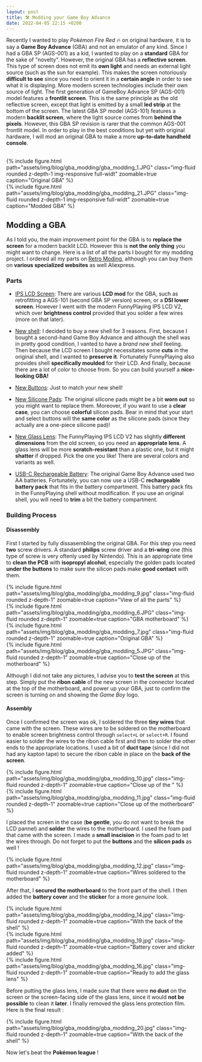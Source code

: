```yaml
---
layout: post
title: 🛠️ Modding your Game Boy Advance
date: 2022-04-05 22:15 +0200
---
```


Recently I wanted to play _Pokémon Fire Red_ 🔥 on original hardware, it is to say a **Game Boy Advance** (GBA) and not an emulator of any kind. Since I had a GBA SP (AGS-001) as a kid, I wanted to play on a **standard** GBA for the sake of "novelty". However, the original GBA has a **reflective screen**. This type of screen does not emit its **own light** and needs an external light source (such as the sun for example). This makes the screen notoriously **difficult to see** since you need to orient it in a **certain angle** in order to see what it is displaying. More modern screen technologies include their own source of light. The first generation of GameBoy Advance SP (AGS-001) model features a **frontlit screen**. This is the same principle as the old reflective screen, except that light is emitted by a small **led strip** at the bottom of the screen. The latest GBA SP model (AGS-101) features a modern **backlit screen**, where the light source comes from **behind the pixels**. However, this GBA SP revision is rarer that the common AGS-001 frontlit model. In order to play in the best conditions but yet with original hardware, I will mod an original GBA to make a more **up-to-date handheld console**.

<!-- <img alt="Example of ethminer API" class="img-fluid rounded " src="{{ site.baseurl }}/assets/img/blog/gba_modding/gba_modding_1.jpg" data-zoomable>-->

<br/>

<div class="row justify-content-sm-center">
    <div class="col-sm-5 mt-3 mt-md-0">
    {% include figure.html path="assets/img/blog/gba_modding/gba_modding_1.JPG" class="img-fluid rounded z-depth-1 img-responsive full-widt" zoomable=true caption="Original GBA" %}
    </div>
    <div class="col-sm-5 mt-3 mt-md-0">
    {% include figure.html path="assets/img/blog/gba_modding/gba_modding_21.JPG" class="img-fluid rounded z-depth-1 img-responsive full-widt" zoomable=true caption="Modded GBA" %}
    </div>
</div>


## Modding a GBA

As I told you, the main improvement point for the GBA is to **replace the screen** for a modern backlit LCD. However this is **not the only thing** you might want to change. Here is a list of all the parts I bought for my modding project. I ordered all my parts on [Retro Moding](https://www.retromodding.com/), although you can buy them on **various specialized websites** as well Aliexpress.

### Parts
- [IPS LCD Screen](https://www.retromodding.com/collections/game-boy-advance/products/game-boy-advance-ips-lcd): There are various **LCD mod** for the GBA, such as retrofitting a AGS-101 (second GBA SP version) screen, or a **DSI lower screen**. However I went with the modern FunnyPlaying IPS LCD V2, which over **brightness control** provided that you solder a few wires (more on that later).
  
- [New shell](https://www.retromodding.com/collections/game-boy-advance/products/funny-playing-game-boy-advance-shells-branded): I decided to buy a new shell for 3 reasons. First, because I bought a second-hand Game Boy Advance and although the shell was in pretty good condition, I vanted to have a _brand new shell_ feeling. Then because the LCD screen I bought necessitates some **cuts** in the original shell, and I wanted to **preserve it**. Fortunately FunnyPlaying also provides shell **specifically moulded** for their LCD. And finally, because there are a lot of color to choose from. So you can build yourself a **nice-looking GBA!**
  
- [New Buttons](https://www.retromodding.com/products/game-boy-advance-buttons?variant=5398357278753): Just to match your new shell!

- [New Silicone Pads](https://www.retromodding.com/products/funny-playing-game-boy-advance-silicone-pads?variant=41350446645404): The original silicone pads might be a bit **worn out** so you might want to replace them. Moreover, if you want to use a **clear case**, you can choose **colorful** silicon pads. Bear in mind that your start and select buttons will the **same color** as the silicone pads (since they actually are a one-piece silicone pad)!
  
- [New Glass Lens](https://www.retromodding.com/products/budget-game-boy-advance-glass-screen-lens?variant=31432753184832): The FunnyPlaying IPS LCD V2 has slightly **different dimensions** from the old screen, so you need an **appropriate lens**. A glass lens will be more **scratch-resistant** than a plastic one, but it might **shatter** if dropped. Pick the one you like! There are several colors and variants as well.
  
- [USB-C Rechargeable Battery](https://www.retromodding.com/products/game-boy-advance-rechargeable-usb-c-battery-pack?_pos=1&_sid=7e53d2891&_ss=r): The original Game Boy Advance used two AA batteries. Fortunately, you can now use a USB-C **rechargeable battery pack** that fits in the battery compartment. This battery pack fits in the FunnyPlaying shell without modification. If you use an original shell, you will need to **trim** a bit the battery compartment.

### Building Process

#### Disassembly

First I started by fully dissasembling the original GBA. For this step you need **two** screw drivers. A standard **philips** screw driver and a **tri-wing** one (this type of screw is very oftenly used by Nintendo). This is an appropriate time to **clean the PCB** with **isopropyl alcohol**, especially the golden pads located **under the buttons** to make sure the silicon pads make **good contact** with them.
<br/>
<div class="row justify-content-sm-center">
    <div class="col-sm mt-4 mt-md-0">
    {% include figure.html path="assets/img/blog/gba_modding/gba_modding_9.jpg" class="img-fluid rounded z-depth-1" zoomable=true caption="View of all the parts" %}
    </div>
    <div class="col-sm mt-4 mt-md-0">
    {% include figure.html path="assets/img/blog/gba_modding/gba_modding_6.JPG" class="img-fluid rounded z-depth-1" zoomable=true caption="GBA motherboard" %}
    </div>
</div>
<div class="row justify-content-sm-center">
    <div class="col-sm mt-4 mt-md-0">
    {% include figure.html path="assets/img/blog/gba_modding/gba_modding_7.jpg" class="img-fluid rounded z-depth-1" zoomable=true caption="Original GBA" %}
    </div>
    <div class="col-sm mt-4 mt-md-0">
    {% include figure.html path="assets/img/blog/gba_modding/gba_modding_5.JPG" class="img-fluid rounded z-depth-1" zoomable=true caption="Close up of the motherboard" %}
    </div>
</div>

Although I did not take any pictures, I advise you to **test the screen** at this step. Simply put the **ribon cable** of the new screen in the connector located at the top of the motherboard, and power up your GBA, just to confirm the screen is turning on and showing the _Game Boy_ logo.

#### Assembly

Once I confirmed the screen was ok, I soldered the three **tiny wires** that came with the screen. These wires are to be soldered on the motherboard to enable screen brightness control through `select+L` or `select+R`. I found easier to solder the wires to the ribon cable first and then to solder the other ends to the appropriate locations. I used a bit of **duct tape** (since I did not had any kapton tape) to secure the ribon cable in place on the **back of the screen**. 
<br/>
<div class="row justify-content-sm-center">
    <div class="col-sm mt-4 mt-md-0">
    {% include figure.html path="assets/img/blog/gba_modding/gba_modding_10.jpg" class="img-fluid rounded z-depth-1" zoomable=true caption="Close up of the " %}
    </div>
    <div class="col-sm mt-4 mt-md-0">
    {% include figure.html path="assets/img/blog/gba_modding/gba_modding_11.jpg" class="img-fluid rounded z-depth-1" zoomable=true caption="Close up of the motherboard" %}
    </div>
</div>

I placed the screen in the case (**be gentle**, you do not want to break the LCD pannel) and **solder** the wires to the motherboard. I used the foam pad that came with the screen. I made a **small inscision** in the foam pad to let the wires through. Do not forget to put the **buttons** and the **silicon pads** as well !

<div class="row justify-content-sm-center">
    <div class="col-sm-7 mt-4 mt-md-0">
    {% include figure.html path="assets/img/blog/gba_modding/gba_modding_12.jpg" class="img-fluid rounded z-depth-1" zoomable=true caption="Wires soldered to the motherboard" %}
    </div>  
</div>

After that, I **secured the motherboard** to the front part of the shell. I then added the **battery cover** and the **sticker** for a more _genuine_ look.
<div class="row justify-content-sm-center">
<div class="col-sm mt-4 mt-md-0">
    {% include figure.html path="assets/img/blog/gba_modding/gba_modding_14.jpg" class="img-fluid rounded z-depth-1" zoomable=true caption="With the back of the shell" %}
    </div>
<div class="col-sm mt-4 mt-md-0">
    {% include figure.html path="assets/img/blog/gba_modding/gba_modding_19.jpg" class="img-fluid rounded z-depth-1" zoomable=true caption="Battery cover and sticker added" %}
    </div>
<div class="col-sm mt-4 mt-md-0">
    {% include figure.html path="assets/img/blog/gba_modding/gba_modding_16.jpg" class="img-fluid rounded z-depth-1" zoomable=true caption="Ready to add the glass lens" %}
    </div>
</div>

Before putting the glass lens, I made sure that there were **no dust** on the screen or the screen-facing side of the glass lens, since it would **not be possible** to clean it **later**. I finally removed the glass lens protection film. Here is the final result :

<div class="row justify-content-sm-center">
    <div class="col-sm-8 mt-4 mt-md-0">
    {% include figure.html path="assets/img/blog/gba_modding/gba_modding_20.jpg" class="img-fluid rounded z-depth-1" zoomable=true caption="With the back of the shell" %}
    </div>
</div>

Now let's beat the **Pokémon league** !